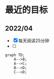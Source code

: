 # 最近的目标

## 2022/04

- [x] 每天阅读25分钟
- [ ] 

``` mermaid
graph TD;
    A-->B;
    A-->C;
    B-->D;
    C-->D;
```